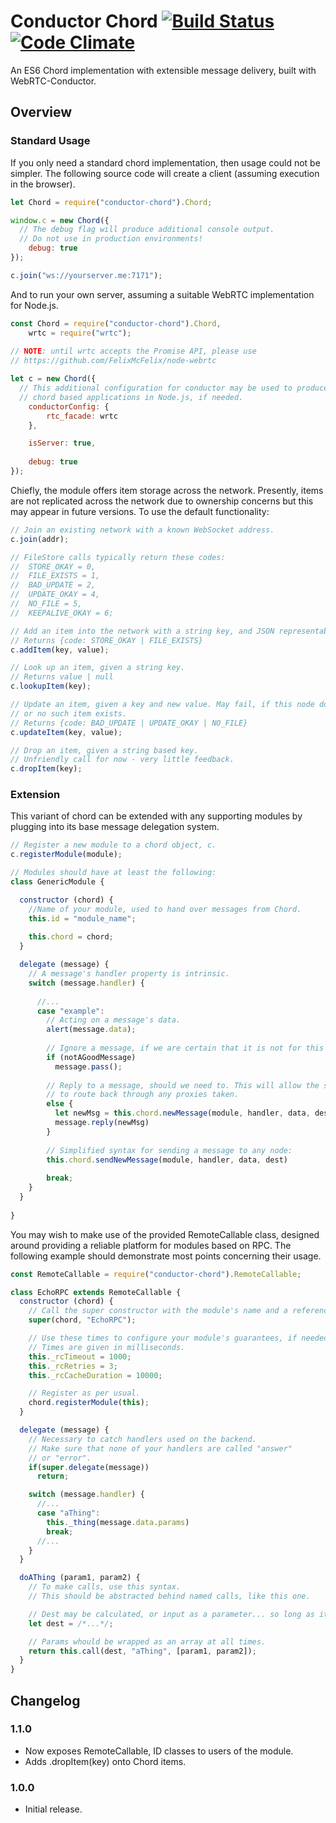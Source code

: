 # Conductor Chord [![Build Status](https://travis-ci.org/FelixMcFelix/conductor-chord.svg)](https://travis-ci.org/FelixMcFelix/conductor-chord) [![Code Climate](https://codeclimate.com/github/FelixMcFelix/conductor-chord/badges/gpa.svg)](https://codeclimate.com/github/FelixMcFelix/conductor-chord)
An ES6 Chord implementation with extensible message delivery, built with WebRTC-Conductor.

## Overview

### Standard Usage

If you only need a standard chord implementation, then usage could not be simpler. The following source code will create a client (assuming execution in the browser).

```javascript
let Chord = require("conductor-chord").Chord;

window.c = new Chord({
  // The debug flag will produce additional console output.
  // Do not use in production environments!
	debug: true
});

c.join("ws://yourserver.me:7171");
```
And to run your own server, assuming a suitable WebRTC implementation for Node.js.
```javascript
const Chord = require("conductor-chord").Chord,
	wrtc = require("wrtc");
	
// NOTE: until wrtc accepts the Promise API, please use
// https://github.com/FelixMcFelix/node-webrtc

let c = new Chord({
  // This additional configuration for conductor may be used to produce client-side
  // chord based applications in Node.js, if needed.
	conductorConfig: {
		rtc_facade: wrtc
	},

	isServer: true,
	
	debug: true
});
```

Chiefly, the module offers item storage across the network. Presently, items are not replicated across the network due to ownership concerns but this may appear in future versions. To use the default functionality:

```javascript
// Join an existing network with a known WebSocket address.
c.join(addr);

// FileStore calls typically return these codes:
//  STORE_OKAY = 0,
//	FILE_EXISTS = 1,
//	BAD_UPDATE = 2,
//	UPDATE_OKAY = 4,
//	NO_FILE = 5,
//	KEEPALIVE_OKAY = 6;

// Add an item into the network with a string key, and JSON representable value.
// Returns {code: STORE_OKAY | FILE_EXISTS}
c.addItem(key, value);

// Look up an item, given a string key.
// Returns value | null
c.lookupItem(key);

// Update an item, given a key and new value. May fail, if this node does not own the item
// or no such item exists.
// Returns {code: BAD_UPDATE | UPDATE_OKAY | NO_FILE}
c.updateItem(key, value);

// Drop an item, given a string based key.
// Unfriendly call for now - very little feedback.
c.dropItem(key);
```
### Extension

This variant of chord can be extended with any supporting modules by plugging into its base message delegation system.

```javascript
// Register a new module to a chord object, c.
c.registerModule(module);

// Modules should have at least the following:
class GenericModule {

  constructor (chord) {
    //Name of your module, used to hand over messages from Chord.
    this.id = "module_name";
    
    this.chord = chord;
  }

  delegate (message) {
    // A message's handler property is intrinsic.
    switch (message.handler) {
    
      //...
      case "example":
        // Acting on a message's data.
        alert(message.data);
        
        // Ignore a message, if we are certain that it is not for this client.
        if (notAGoodMessage)
          message.pass();
        
        // Reply to a message, should we need to. This will allow the system
        // to route back through any proxies taken.
        else {
          let newMsg = this.chord.newMessage(module, handler, data, dest);
          message.reply(newMsg)
        }
        
        // Simplified syntax for sending a message to any node:
        this.chord.sendNewMessage(module, handler, data, dest)
        
        break;
    }
  }
  
}
```

You may wish to make use of the provided RemoteCallable class, designed around providing a reliable platform for modules based on RPC. The following example should demonstrate most points concerning their usage.

```javascript
const RemoteCallable = require("conductor-chord").RemoteCallable;

class EchoRPC extends RemoteCallable {
  constructor (chord) {
    // Call the super constructor with the module's name and a reference to the Chord object.
    super(chord, "EchoRPC");

    // Use these times to configure your module's guarantees, if needed.
    // Times are given in milliseconds.
    this._rcTimeout = 1000;
    this._rcRetries = 3;
    this._rcCacheDuration = 10000;

    // Register as per usual.
    chord.registerModule(this);
  }

  delegate (message) {
    // Necessary to catch handlers used on the backend.
    // Make sure that none of your handlers are called "answer"
    // or "error".
    if(super.delegate(message))
      return;

    switch (message.handler) {
      //...
      case "aThing":
        this._thing(message.data.params)
        break;
      //...
    }
  }

  doAThing (param1, param2) {
    // To make calls, use this syntax.
    // This should be abstracted behind named calls, like this one.

    // Dest may be calculated, or input as a parameter... so long as it can be converted into an ID.
    let dest = /*...*/;

    // Params whould be wrapped as an array at all times.
    return this.call(dest, "aThing", [param1, param2]);
  }
}
```

## Changelog

### 1.1.0
* Now exposes RemoteCallable, ID classes to users of the module.
* Adds .dropItem(key) onto Chord items.

### 1.0.0
* Initial release.
